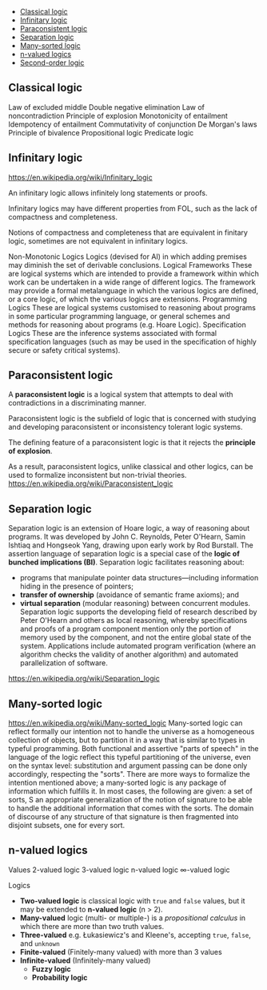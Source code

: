 <!-- TOC -->

- [Classical logic](#classical-logic)
- [Infinitary logic](#infinitary-logic)
- [Paraconsistent logic](#paraconsistent-logic)
- [Separation logic](#separation-logic)
- [Many-sorted logic](#many-sorted-logic)
- [n-valued logics](#n-valued-logics)
- [Second-order logic](#second-order-logic)

<!-- /TOC -->


## Classical logic
Law of excluded middle
Double negative elimination 
Law of noncontradiction 
Principle of explosion 
Monotonicity of entailment 
Idempotency of entailment 
Commutativity of conjunction 
De Morgan's laws 
Principle of bivalence
Propositional logic
Predicate logic


## Infinitary logic

https://en.wikipedia.org/wiki/Infinitary_logic

An infinitary logic allows infinitely long statements or proofs.

Infinitary logics may have different properties from FOL, such as the lack of compactness and completeness.

Notions of compactness and completeness that are equivalent in finitary logic, sometimes are not equivalent in infinitary logics.

Non-Monotonic Logics
Logics (devised for AI) in which adding premises may diminish the set of derivable conclusions.
Logical Frameworks
These are logical systems which are intended to provide a framework within which work can be undertaken in a wide range of different logics. The framework may provide a formal metalanguage in which the various logics are defined, or a core logic, of which the various logics are extensions.
Programming Logics
These are logical systems customised to reasoning about programs in some particular programming language, or general schemes and methods for reasoning about programs (e.g. Hoare Logic).
Specification Logics
These are the inference systems associated with formal specification languages (such as may be used in the specification of highly secure or safety critical systems).


## Paraconsistent logic
A **paraconsistent logic** is a logical system that attempts to deal with contradictions in a discriminating manner.

Paraconsistent logic is the subfield of logic that is concerned with studying and developing paraconsistent or inconsistency tolerant logic systems.

The defining feature of a paraconsistent logic is that it rejects the **principle of explosion**.

As a result, paraconsistent logics, unlike classical and other logics, can be used to formalize inconsistent but non-trivial theories.
https://en.wikipedia.org/wiki/Paraconsistent_logic


## Separation logic
Separation logic is an extension of Hoare logic, a way of reasoning about programs.
It was developed by John C. Reynolds, Peter O'Hearn, Samin Ishtiaq and Hongseok Yang, drawing upon early work by Rod Burstall.
The assertion language of separation logic is a special case of the __logic of bunched implications (BI)__.
Separation logic facilitates reasoning about:
- programs that manipulate pointer data structures—including information hiding in the presence of pointers;
- **transfer of ownership** (avoidance of semantic frame axioms); and
- **virtual separation** (modular reasoning) between concurrent modules.
Separation logic supports the developing field of research described by Peter O'Hearn and others as local reasoning, whereby specifications and proofs of a program component mention only the portion of memory used by the component, and not the entire global state of the system. Applications include automated program verification (where an algorithm checks the validity of another algorithm) and automated parallelization of software.

https://en.wikipedia.org/wiki/Separation_logic


## Many-sorted logic
https://en.wikipedia.org/wiki/Many-sorted_logic
Many-sorted logic can reflect formally our intention not to handle the universe as a homogeneous collection of objects, but to partition it in a way that is similar to types in typeful programming. Both functional and assertive "parts of speech" in the language of the logic reflect this typeful partitioning of the universe, even on the syntax level: substitution and argument passing can be done only accordingly, respecting the "sorts".
There are more ways to formalize the intention mentioned above; a many-sorted logic is any package of information which fulfills it. In most cases, the following are given:
a set of sorts, S
an appropriate generalization of the notion of signature to be able to handle the additional information that comes with the sorts.
The domain of discourse of any structure of that signature is then fragmented into disjoint subsets, one for every sort.


## n-valued logics

Values
2-valued logic
3-valued logic
n-valued logic
∞-valued logic

Logics
- __Two-valued logic__ is classical logic with `true` and `false` values, but it may be extended to __n-valued logic__ (n > 2).
- __Many-valued__ logic (multi- or multiple-) is a _propositional calculus_ in which there are more than two truth values.
- __Three-valued__ e.g. Łukasiewicz's and Kleene's, accepting `true`, `false`, and `unknown`
- **Finite-valued** (Finitely-many valued) with more than 3 values
- **Infinite-valued** (Infinitely-many valued)
  - **Fuzzy logic**
  - **Probability logic**
